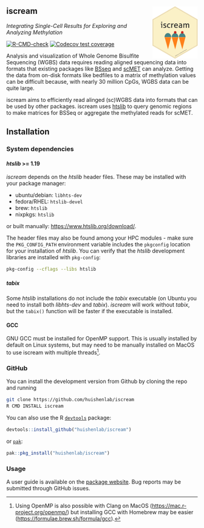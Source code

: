 ## iscream <a href="https://huishenlab.github.io/iscream/"><img src="man/figures/logo.png" align="right" height="138" style="float:right; height:138px;"/></a>

*Integrating Single-Cell Results for Exploring and Analyzing Methylation*

<!-- badges: start -->
[![R-CMD-check](https://github.com/huishenlab/iscream/actions/workflows/R-CMD-check.yaml/badge.svg)](https://github.com/huishenlab/iscream/actions/workflows/R-CMD-check.yaml)
[![Codecov test coverage](https://codecov.io/gh/huishenlab/iscream/graph/badge.svg)](https://app.codecov.io/gh/huishenlab/iscream)
<!-- badges: end -->

Analysis and visualization of Whole Genome Bisulfite Sequencing (WGBS) data
requires reading aligned sequencing data into formats that existing packages
like [BSseq](https://bioconductor.org/packages/devel/bioc/html/bsseq.html) and
[scMET](https://github.com/andreaskapou/scMET) can analyze. Getting the data
from on-disk formats like bedfiles to a matrix of methylation values can be
difficult because, with nearly 30 million CpGs, WGBS data can be quite large.

iscream aims to efficiently read alinged (sc)WGBS data into formats that can be
used by other packages. iscream uses [htslib](https://www.htslib.org/) to query
genomic regions to make matrices for BSSeq or aggregate the methylated reads for
scMET.

## Installation

### System dependencies

#### *htslib* >= 1.19

*iscream* depends on the *htslib* header files. These may be installed with
your package manager:

- ubuntu/debian: `libhts-dev`  
- fedora/RHEL: `htslib-devel`  
- brew: `htslib`  
- nixpkgs: `htslib`

or built manually: <https://www.htslib.org/download/>.

The header files may also be found among your HPC modules - make sure the
`PKG_CONFIG_PATH` environment variable includes the `pkgconfig` location for
your installation of *htslib*. You can verify that the *htslib* development
libraries are installed with `pkg-config`:

```bash
pkg-config --cflags --libs htslib
```

##### *tabix*

Some *htslib* installations do not include the *tabix* executable (on Ubuntu you
need to install both *libhts-dev* and *tabix*). *iscream* will work without
*tabix*, but the `tabix()` function will be faster if the executable is
installed.

#### GCC

GNU GCC must be installed for OpenMP support. This is usually installed by
default on Linux systems, but may need to be manually installed on MacOS to use
iscream with multiple threads[^1].

[^1]: Using OpenMP is also possible with Clang on MacOS
(<https://mac.r-project.org/openmp/>) but installing GCC with Homebrew may be
easier (<https://formulae.brew.sh/formula/gcc>).

### GitHub

You can install the development version from Github by cloning the repo and
running

```bash
git clone https://github.com/huishenlab/iscream
R CMD INSTALL iscream
```

You can also use the R [`devtools`](https://devtools.r-lib.org/) package:

```r
devtools::install_github("huishenlab/iscream")
```

or [`pak`](https://pak.r-lib.org/):

```r
pak::pkg_install("huishenlab/iscream")
```

### Usage

A user guide is available on the [package website](https://huishenlab.github.io/iscream/).
Bug reports may be submitted through GitHub issues.

